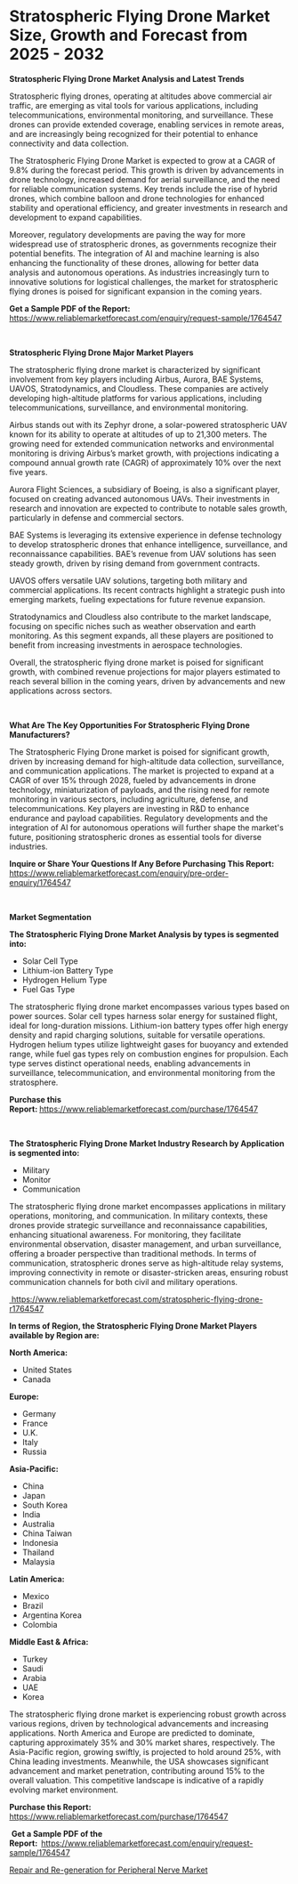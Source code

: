 <p><h1>Stratospheric Flying Drone Market Size, Growth and Forecast from 2025 - 2032</h1></p><p><strong>Stratospheric Flying Drone Market Analysis and Latest Trends</strong></p>
<p><p>Stratospheric flying drones, operating at altitudes above commercial air traffic, are emerging as vital tools for various applications, including telecommunications, environmental monitoring, and surveillance. These drones can provide extended coverage, enabling services in remote areas, and are increasingly being recognized for their potential to enhance connectivity and data collection.</p><p>The Stratospheric Flying Drone Market is expected to grow at a CAGR of 9.8% during the forecast period. This growth is driven by advancements in drone technology, increased demand for aerial surveillance, and the need for reliable communication systems. Key trends include the rise of hybrid drones, which combine balloon and drone technologies for enhanced stability and operational efficiency, and greater investments in research and development to expand capabilities.</p><p>Moreover, regulatory developments are paving the way for more widespread use of stratospheric drones, as governments recognize their potential benefits. The integration of AI and machine learning is also enhancing the functionality of these drones, allowing for better data analysis and autonomous operations. As industries increasingly turn to innovative solutions for logistical challenges, the market for stratospheric flying drones is poised for significant expansion in the coming years.</p></p>
<p><strong>Get a Sample PDF of the Report:&nbsp;</strong> <a href="https://www.reliablemarketforecast.com/enquiry/request-sample/1764547?utm_campaign=2821&utm_medium=2&utm_source=Github&utm_content=ia&utm_term=05032025&utm_id=stratospheric-flying-drone">https://www.reliablemarketforecast.com/enquiry/request-sample/1764547</a></p>
<p>&nbsp;</p>
<p><strong>Stratospheric Flying Drone Major Market Players</strong></p>
<p><p>The stratospheric flying drone market is characterized by significant involvement from key players including Airbus, Aurora, BAE Systems, UAVOS, Stratodynamics, and Cloudless. These companies are actively developing high-altitude platforms for various applications, including telecommunications, surveillance, and environmental monitoring.</p><p>Airbus stands out with its Zephyr drone, a solar-powered stratospheric UAV known for its ability to operate at altitudes of up to 21,300 meters. The growing need for extended communication networks and environmental monitoring is driving Airbus’s market growth, with projections indicating a compound annual growth rate (CAGR) of approximately 10% over the next five years.</p><p>Aurora Flight Sciences, a subsidiary of Boeing, is also a significant player, focused on creating advanced autonomous UAVs. Their investments in research and innovation are expected to contribute to notable sales growth, particularly in defense and commercial sectors.</p><p>BAE Systems is leveraging its extensive experience in defense technology to develop stratospheric drones that enhance intelligence, surveillance, and reconnaissance capabilities. BAE’s revenue from UAV solutions has seen steady growth, driven by rising demand from government contracts.</p><p>UAVOS offers versatile UAV solutions, targeting both military and commercial applications. Its recent contracts highlight a strategic push into emerging markets, fueling expectations for future revenue expansion.</p><p>Stratodynamics and Cloudless also contribute to the market landscape, focusing on specific niches such as weather observation and earth monitoring. As this segment expands, all these players are positioned to benefit from increasing investments in aerospace technologies.</p><p>Overall, the stratospheric flying drone market is poised for significant growth, with combined revenue projections for major players estimated to reach several billion in the coming years, driven by advancements and new applications across sectors.</p></p>
<p>&nbsp;</p>
<p><strong>What Are The Key Opportunities For Stratospheric Flying Drone Manufacturers?</strong></p>
<p><p>The Stratospheric Flying Drone market is poised for significant growth, driven by increasing demand for high-altitude data collection, surveillance, and communication applications. The market is projected to expand at a CAGR of over 15% through 2028, fueled by advancements in drone technology, miniaturization of payloads, and the rising need for remote monitoring in various sectors, including agriculture, defense, and telecommunications. Key players are investing in R&D to enhance endurance and payload capabilities. Regulatory developments and the integration of AI for autonomous operations will further shape the market's future, positioning stratospheric drones as essential tools for diverse industries.</p></p>
<p><strong>Inquire or Share Your Questions If Any Before Purchasing This Report:</strong> <a href="https://www.reliablemarketforecast.com/enquiry/pre-order-enquiry/1764547?utm_campaign=2821&utm_medium=2&utm_source=Github&utm_content=ia&utm_term=05032025&utm_id=stratospheric-flying-drone">https://www.reliablemarketforecast.com/enquiry/pre-order-enquiry/1764547</a></p>
<p>&nbsp;</p>
<p><strong>Market Segmentation</strong></p>
<p><strong>The Stratospheric Flying Drone Market Analysis by types is segmented into:</strong></p>
<p><ul><li>Solar Cell Type</li><li>Lithium-ion Battery Type</li><li>Hydrogen Helium Type</li><li>Fuel Gas Type</li></ul></p>
<p><p>The stratospheric flying drone market encompasses various types based on power sources. Solar cell types harness solar energy for sustained flight, ideal for long-duration missions. Lithium-ion battery types offer high energy density and rapid charging solutions, suitable for versatile operations. Hydrogen helium types utilize lightweight gases for buoyancy and extended range, while fuel gas types rely on combustion engines for propulsion. Each type serves distinct operational needs, enabling advancements in surveillance, telecommunication, and environmental monitoring from the stratosphere.</p></p>
<p><strong>Purchase this Report:&nbsp;</strong><a href="https://www.reliablemarketforecast.com/purchase/1764547?utm_campaign=2821&utm_medium=2&utm_source=Github&utm_content=ia&utm_term=05032025&utm_id=stratospheric-flying-drone">https://www.reliablemarketforecast.com/purchase/1764547</a></p>
<p>&nbsp;</p>
<p><strong>The Stratospheric Flying Drone Market Industry Research by Application is segmented into:</strong></p>
<p><ul><li>Military</li><li>Monitor</li><li>Communication</li></ul></p>
<p><p>The stratospheric flying drone market encompasses applications in military operations, monitoring, and communication. In military contexts, these drones provide strategic surveillance and reconnaissance capabilities, enhancing situational awareness. For monitoring, they facilitate environmental observation, disaster management, and urban surveillance, offering a broader perspective than traditional methods. In terms of communication, stratospheric drones serve as high-altitude relay systems, improving connectivity in remote or disaster-stricken areas, ensuring robust communication channels for both civil and military operations.</p></p>
<p><a href="https://www.reliablemarketforecast.com/stratospheric-flying-drone-r1764547?utm_campaign=2821&utm_medium=2&utm_source=Github&utm_content=ia&utm_term=05032025&utm_id=stratospheric-flying-drone">&nbsp;https://www.reliablemarketforecast.com/stratospheric-flying-drone-r1764547</a></p>
<p><strong>In terms of Region, the Stratospheric Flying Drone Market Players available by Region are:</strong></p>
<p>
    <p> <strong> North America: </strong>
        <ul>
            <li>United States</li>
            <li>Canada</li>
        </ul>
        </p> 
    <p> <strong> Europe: </strong>
        <ul>
            <li>Germany</li>
            <li>France</li>
            <li>U.K.</li>
            <li>Italy</li>
            <li>Russia</li>
        </ul>
        </p> 
    <p> <strong> Asia-Pacific: </strong>
        <ul>
            <li>China</li>
            <li>Japan</li>
            <li>South Korea</li>
            <li>India</li>
            <li>Australia</li>
            <li>China Taiwan</li>
            <li>Indonesia</li>
            <li>Thailand</li>
            <li>Malaysia</li>
        </ul>
        </p> 
    <p> <strong> Latin America: </strong>
        <ul>
            <li>Mexico</li>
            <li>Brazil</li>
            <li>Argentina Korea</li>
            <li>Colombia</li>
        </ul>
        </p> 
    <p> <strong> Middle East & Africa: </strong>
        <ul>
            <li>Turkey</li>
            <li>Saudi</li>
            <li>Arabia</li>
            <li>UAE</li>
            <li>Korea</li>
        </ul>
    </p>
    </p>
<p><p>The stratospheric flying drone market is experiencing robust growth across various regions, driven by technological advancements and increasing applications. North America and Europe are predicted to dominate, capturing approximately 35% and 30% market shares, respectively. The Asia-Pacific region, growing swiftly, is projected to hold around 25%, with China leading investments. Meanwhile, the USA showcases significant advancement and market penetration, contributing around 15% to the overall valuation. This competitive landscape is indicative of a rapidly evolving market environment.</p></p>
<p><strong>Purchase this Report: </strong><a href="https://www.reliablemarketforecast.com/purchase/1764547?utm_campaign=2821&utm_medium=2&utm_source=Github&utm_content=ia&utm_term=05032025&utm_id=stratospheric-flying-drone">https://www.reliablemarketforecast.com/purchase/1764547</a></p>
<p>&nbsp;<strong>Get a Sample PDF of the Report:&nbsp;&nbsp;</strong><a href="https://www.reliablemarketforecast.com/enquiry/request-sample/1764547?utm_campaign=2821&utm_medium=2&utm_source=Github&utm_content=ia&utm_term=05032025&utm_id=stratospheric-flying-drone">https://www.reliablemarketforecast.com/enquiry/request-sample/1764547</a></p>
<p><strong></strong></p>
<p><p><a href="https://github.com/zanoligarav/Market-Research-Report-List-1/blob/main/repair-and-re-generation-for-peripheral-nerve-market.md?utm_campaign=2821&utm_medium=2&utm_source=Github&utm_content=ia&utm_term=05032025&utm_id=stratospheric-flying-drone">Repair and Re-generation for Peripheral Nerve Market</a></p></p>